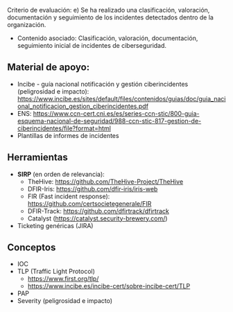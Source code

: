 Criterio de evaluación:
e) Se ha realizado una clasificación, valoración, documentación y seguimiento de los incidentes detectados dentro de la organización.

* Contenido asociado: Clasificación, valoración, documentación, seguimiento inicial de incidentes de ciberseguridad.

## Material de apoyo:
- Incibe - guía nacional notificación y gestión ciberincidentes (peligrosidad e impacto): https://www.incibe.es/sites/default/files/contenidos/guias/doc/guia_nacional_notificacion_gestion_ciberincidentes.pdf
- ENS: https://www.ccn-cert.cni.es/es/series-ccn-stic/800-guia-esquema-nacional-de-seguridad/988-ccn-stic-817-gestion-de-ciberincidentes/file?format=html
- Plantillas de informes de incidentes

## Herramientas
- **SIRP** (en orden de relevancia): 
	- TheHive: https://github.com/TheHive-Project/TheHive
	- DFIR-Iris: https://github.com/dfir-iris/iris-web
	- FIR (Fast incident response): https://github.com/certsocietegenerale/FIR
	- DFIR-Track: https://github.com/dfirtrack/dfirtrack
	- Catalyst (https://catalyst.security-brewery.com/)
- Ticketing genéricas (JIRA)

## Conceptos
- IOC
- TLP (Traffic Light Protocol)
	- https://www.first.org/tlp/
	- https://www.incibe.es/incibe-cert/sobre-incibe-cert/TLP
- PAP
- Severity (peligrosidad e impacto)